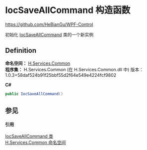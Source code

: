 # IocSaveAllCommand 构造函数
https://github.com/HeBianGu/WPF-Control

初始化 <a href="de79702d-e9be-a9c8-304b-c162c9d949c1">IocSaveAllCommand</a> 类的一个新实例



## Definition
**命名空间：** <a href="b9cdd84f-6623-a51a-f53b-465103ced202">H.Services.Common</a>  
**程序集：** H.Services.Common (在 H.Services.Common.dll 中) 版本：1.0.3+58daf524b91f25bbf55d2f64e549e4224fcf9802

**C#**
``` C#
public IocSaveAllCommand()
```



## 参见


#### 引用
<a href="de79702d-e9be-a9c8-304b-c162c9d949c1">IocSaveAllCommand 类</a>  
<a href="b9cdd84f-6623-a51a-f53b-465103ced202">H.Services.Common 命名空间</a>  
